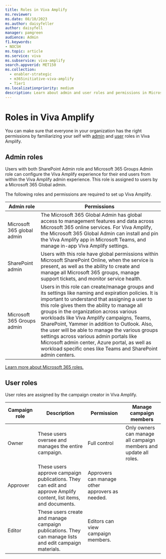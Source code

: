 ```yaml
---
title: Roles in Viva Amplify
ms.reviewer:
ms.date: 08/10/2023
ms.author: daisyfeller
author: daisyfell
manager: pamgreen
audience: Admin
f1.keywords:
- NOCSH
ms.topic: article
ms.service: viva
ms.subservice: viva-amplify
search.appverid: MET150
ms.collection:
  - enabler-strategic
  - m365initiative-viva-amplify
  - Tier1
ms.localizationpriority: medium
description: Learn about admin and user roles and permissions in Microsoft Viva Amplify.
---
```

# Roles in Viva Amplify

You can make sure that everyone in your organization has the right permissions by familiarizing your self with [admin](#admin-roles) and [user](#user-roles) roles in Viva Amplify.
  
## Admin roles

Users with both SharePoint Admin role and Microsoft 365 Groups Admin role can configure the Viva Amplify experience for their end users from within the Viva Amplify admin experience. This role is assigned to users by a Microsoft 365 Global admin.  

The following roles and permissions are required to set up Viva Amplify.

|Admin role |Permissions |
|-----------|------------|
|Microsoft 365 global admin |The Microsoft 365 Global Admin has global access to management features and data across Microsoft 365 online services. For Viva Amplify, the Microsoft 365 Global Admin can install and pin the Viva Amplify app in Microsoft Teams, and manage in-app Viva Amplify settings. |
|SharePoint admin |Users with this role have global permissions within Microsoft SharePoint Online, when the service is present, as well as the ability to create and manage all Microsoft 365 groups, manage support tickets, and monitor service health. |
|Microsoft 365 Groups admin |Users in this role can create/manage groups and its settings like naming and expiration policies. It is important to understand that assigning a user to this role gives them the ability to manage all groups in the organization across various workloads like Viva Amplify campaigns, Teams, SharePoint, Yammer in addition to Outlook. Also, the user will be able to manage the various groups settings across various admin portals like Microsoft admin center, Azure portal, as well as workload specific ones like Teams and SharePoint admin centers.

[Learn more about Microsoft 365 roles.](/azure/active-directory/roles/permissions-reference)

## User roles

User roles are assigned by the campaign creator in Viva Amplify.

|Campaign role |Description |Permission |Manage campaign members |
|--------------|------------|-----------|------------------------|
|Owner |These users oversee and manages the entire campaign. |Full control |Only owners can manage all campaign members and update all roles. |
|Approver |These users approve campaign publications. They can edit and approve Amplify content, list items, and documents. |Approvers can manage other approvers as needed. |
|Editor |These users create and manage campaign publications. They can manage lists and edit campaign materials. |Editors can view campaign members. |